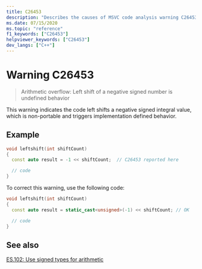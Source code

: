 ```yaml
---
title: C26453
description: "Describes the causes of MSVC code analysis warning C26453, and shows how to fix it."
ms.date: 07/15/2020
ms.topic: "reference"
f1_keywords: ["C26453"]
helpviewer_keywords: ["C26453"]
dev_langs: ["C++"]
---
```

# Warning C26453

> Arithmetic overflow: Left shift of a negative signed number is undefined behavior

This warning indicates the code left shifts a negative signed integral value, which is non-portable and triggers implementation defined behavior.

## Example

```cpp
void leftshift(int shiftCount)
{
  const auto result = -1 << shiftCount;  // C26453 reported here

  // code
}
```

To correct this warning, use the following code:

```cpp
void leftshift(int shiftCount)
{
  const auto result = static_cast<unsigned>(-1) << shiftCount; // OK

  // code
}
```

## See also

[ES.102: Use signed types for arithmetic](https://github.com/isocpp/CppCoreGuidelines/blob/master/CppCoreGuidelines.md#Res-unsigned)
